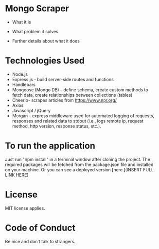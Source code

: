 # Mongo Scraper

* What it is

* What problem it solves

* Further details about what it does

# Technologies Used
* Node.js
* Express.js - build server-side routes and functions
* Handlebars
* Mongoose (Mongo DB) - define schema, create custom methods to fetch data, create relationships between collections (tables)
* Cheerio- scrapes articles from https://www.npr.org/
* Axios
* Javascript / jQuery
* Morgan - express middleware used for automated logging of requests, responses and related data to stdout (i.e., logs remote ip, request method, http version, response status, etc.). 

# To run the application
Just run "npm install" in a terminal window after cloning the project. The required packages will be fetched from the package.json file and installed on your machine. Or you can see a deployed version [here.](INSERT FULL LINK HERE)

# License
MIT license applies.

# Code of Conduct
Be nice and don't talk to strangers.
